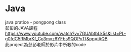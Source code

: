 # Java
 java pratice - pongpong class  
 彭彭的JAVA課程  
 https://www.youtube.com/watch?v=7GUAbtbLk5s&list=PL-g0fdC5RMbrKf_Co3mvz6YFbs9QOPvTf&pp=iAQB  
 此project為彭彭老師於影片中所教的code  
 
